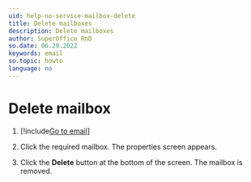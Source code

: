 ```yaml
---
uid: help-no-service-mailbox-delete
title: Delete mailboxes
description: Delete mailboxes
author: SuperOffice RnD
so.date: 06.29.2022
keywords: email
so.topic: howto
language: no
---
```


# Delete mailbox

1. [!include[Go to email](includes/goto-email.md)]

1. Click the required mailbox. The properties screen appears.

1. Click the **Delete** button at the bottom of the screen. The mailbox is removed.

